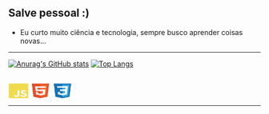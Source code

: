 ##   Salve pessoal :)

-  Eu curto muito ciência e tecnologia, sempre busco aprender coisas novas...
 ***

[![Anurag's GitHub stats](https://github-readme-stats.vercel.app/api?username=RNTyper&theme=transparent&count_private=true&show_icons=true)](https://github.com/anuraghazra/github-readme-stats)                                                         [![Top Langs](https://github-readme-stats.vercel.app/api/top-langs/?username=RNTyper&theme=transparent&hide_progress=true)](https://github.com/anuraghazra/github-readme-stats)


<div style="display: inline_block"><br>
  <img align="center" alt="Rnt-Js" height="30" width="40" src="https://raw.githubusercontent.com/devicons/devicon/master/icons/javascript/javascript-plain.svg">
  <img align="center" alt="Rnt-HTML" height="30" width="40" src="https://raw.githubusercontent.com/devicons/devicon/master/icons/html5/html5-original.svg">
  <img align="center" alt="Rnt-CSS" height="30" width="40" src="https://raw.githubusercontent.com/devicons/devicon/master/icons/css3/css3-original.svg">
</div>

 ***

 

